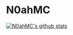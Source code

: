 # N0ahMC
[![N0ahMC's github stats](https://github-readme-stats.vercel.app/api?username=N0ahMC&count_private=true)](https://github.com/anuraghazra/github-readme-stats)
